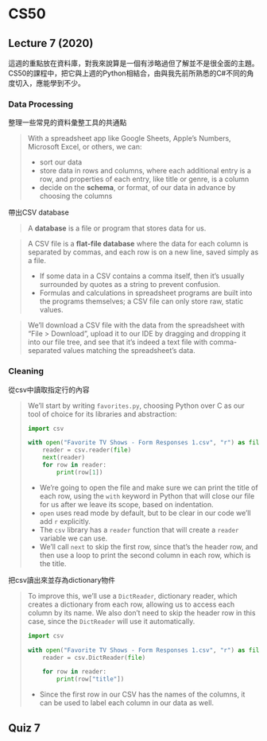 # CS50



## Lecture 7 (2020)

這週的重點放在資料庫，對我來說算是一個有涉略過但了解並不是很全面的主題。CS50的課程中，把它與上週的Python相結合，由與我先前所熟悉的C#不同的角度切入，應能學到不少。

### Data Processing

整理一些常見的資料彙整工具的共通點

> With a spreadsheet app like Google Sheets, Apple’s Numbers, Microsoft Excel, or others, we can:
>
> - sort our data
> - store data in rows and columns, where each additional entry is a row, and properties of each entry, like title or genre, is a column
> - decide on the **schema**, or format, of our data in advance by choosing the columns

帶出CSV database

> A **database** is a file or program that stores data for us.

> A CSV file is a **flat-file database** where the data for each column is separated by commas, and each row is on a new line, saved simply as a file.
>
> - If some data in a CSV contains a comma itself, then it’s usually surrounded by quotes as a string to prevent confusion.
> - Formulas and calculations in spreadsheet programs are built into the programs themselves; a CSV file can only store raw, static values.

> We’ll download a CSV file with the data from the spreadsheet with “File > Download”, upload it to our IDE by dragging and dropping it into our file tree, and see that it’s indeed a text file with comma-separated values matching the spreadsheet’s data.



### Cleaning

從csv中讀取指定行的內容

> We’ll start by writing `favorites.py`, choosing Python over C as our tool of choice for its libraries and abstraction:
>
> ```python
> import csv
> 
> with open("Favorite TV Shows - Form Responses 1.csv", "r") as file:
>     reader = csv.reader(file)
>     next(reader)
>     for row in reader:
>         print(row[1])
> ```
>
> - We’re going to open the file and make sure we can print the title of each row, using the `with` keyword in Python that will close our file for us after we leave its scope, based on indentation.
> - `open` uses read mode by default, but to be clear in our code we’ll add `r` explicitly.
> - The `csv` library has a `reader` function that will create a `reader` variable we can use.
> - We’ll call `next` to skip the first row, since that’s the header row, and then use a loop to print the second column in each row, which is the title.

把csv讀出來並存為dictionary物件

> To improve this, we’ll use a `DictReader`, dictionary reader, which creates a dictionary from each row, allowing us to access each column by its name. We also don’t need to skip the header row in this case, since the `DictReader` will use it automatically.
>
> ```python
> import csv
> 
> with open("Favorite TV Shows - Form Responses 1.csv", "r") as file:
>     reader = csv.DictReader(file)
> 
>     for row in reader:
>         print(row["title"])
> ```
>
> - Since the first row in our CSV has the names of the columns, it can be used to label each column in our data as well.





## Quiz 7

